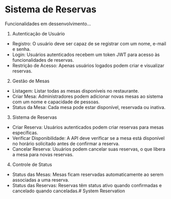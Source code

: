# Sistema de Reservas

Funcionalidades em dessenvolvimento...

1. Autenticação de Usuário

- Registro: O usuário deve ser capaz de se registrar com um nome, e-mail e senha.
- Login: Usuários autenticados recebem um token JWT para acesso às funcionalidades de reservas.
- Restrição de Acesso: Apenas usuários logados podem criar e visualizar reservas.

2. Gestão de Mesas

- Listagem: Listar todas as mesas disponíveis no restaurante.
- Criar Mesa: Administradores podem adicionar novas mesas ao sistema com um nome e capacidade de pessoas.
- Status da Mesa: Cada mesa pode estar disponível, reservada ou inativa.

3. Sistema de Reservas

- Criar Reserva: Usuários autenticados podem criar reservas para mesas específicas.
- Verificar Disponibilidade: A API deve verificar se a mesa está disponível no horário solicitado antes de confirmar a reserva.
- Cancelar Reserva: Usuários podem cancelar suas reservas, o que libera a mesa para novas reservas.

4. Controle de Status

- Status das Mesas: Mesas ficam reservadas automaticamente ao serem associadas a uma reserva.
- Status das Reservas: Reservas têm status ativo quando confirmadas e cancelado quando canceladas.# System Reservation

